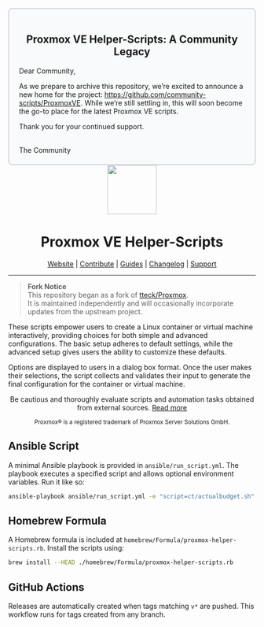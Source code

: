<div style="border: 2px solid #d1d5db; padding: 20px; border-radius: 8px; background-color: #f9fafb;"> <h2 align="center">Proxmox VE Helper-Scripts: A Community Legacy</h2> <p>Dear Community,</p> <p>As we prepare to archive this repository, we’re excited to announce a new home for the project: <a href="https://github.com/community-scripts/ProxmoxVE">https://github.com/community-scripts/ProxmoxVE</a>. While we’re still settling in, this will soon become the go-to place for the latest Proxmox VE scripts.</p> <p>Thank you for your continued support.</p> <br>The Community </div>
<div align="center">
  <a href="#">
    <img src="https://raw.githubusercontent.com/tteck/Proxmox/main/misc/images/logo.png" height="100px" />
 </a>
</div>
<h1 align="center">Proxmox VE Helper-Scripts</h1>

<p align="center">
  <a href="https://helper-scripts.com">Website</a> | 
  <a href="https://github.com/tteck/Proxmox/blob/main/.github/CONTRIBUTING.md">Contribute</a> |
  <a href="https://github.com/tteck/Proxmox/blob/main/USER_SUBMITTED_GUIDES.md">Guides</a> |
  <a href="https://github.com/tteck/Proxmox/blob/main/CHANGELOG.md">Changelog</a> |
  <a href="https://ko-fi.com/D1D7EP4GF">Support</a>
</p>

---

> **Fork Notice**  
> This repository began as a fork of [tteck/Proxmox](https://github.com/tteck/Proxmox).  
> It is maintained independently and will occasionally incorporate updates from the upstream project.

These scripts empower users to create a Linux container or virtual machine interactively, providing choices for both simple and advanced configurations. The basic setup adheres to default settings, while the advanced setup gives users the ability to customize these defaults.

Options are displayed to users in a dialog box format. Once the user makes their selections, the script collects and validates their input to generate the final configuration for the container or virtual machine.
<p align="center">
Be cautious and thoroughly evaluate scripts and automation tasks obtained from external sources. <a href="https://github.com/tteck/Proxmox/blob/main/CODE-AUDIT.md">Read more</a>
</p>
<sub><div align="center"> Proxmox® is a registered trademark of Proxmox Server Solutions GmbH. </div></sub>

## Ansible Script

A minimal Ansible playbook is provided in `ansible/run_script.yml`. The playbook
executes a specified script and allows optional environment variables. Run it
like so:

```bash
ansible-playbook ansible/run_script.yml -e "script=ct/actualbudget.sh"
```

## Homebrew Formula

A Homebrew formula is included at `homebrew/Formula/proxmox-helper-scripts.rb`.
Install the scripts using:

```bash
brew install --HEAD ./homebrew/Formula/proxmox-helper-scripts.rb
```

## GitHub Actions

Releases are automatically created when tags matching `v*` are pushed. This
workflow runs for tags created from any branch.


